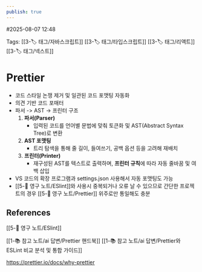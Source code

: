 ```yaml
---
publish: true
---
```

#2025-08-07 12:48

Tags: [[3-🏷️ 태그/자바스크립트]] [[3-🏷️ 태그/타입스크립트]] [[3-🏷️ 태그/리액트]] [[3-🏷️ 태그/넥스트]]

# Prettier
- 코드 스타일 논쟁 제거 및 일관된 코드 포맷팅 자동화
- 의견 기반 코드 포매터
- 파서 -> AST -> 프린터 구조
	1. **파서(Parser)**
	    - 입력된 코드를 언어별 문법에 맞춰 토큰화 및 AST(Abstract Syntax Tree)로 변환
	2. **AST 포맷팅**
	    - 트리 탐색을 통해 줄 길이, 들여쓰기, 공백 옵션 등을 고려해 재배치
	3. **프린터(Printer)**
	    - 재구성된 AST를 텍스트로 출력하며, **프린터 규칙**에 따라 자동 줄바꿈 및 여백 삽입
- VS 코드의 확장 프로그램과 settings.json 사용해서 자동 포맷팅도 가능
- [[5-💎 영구 노트/ESlint]]와 사용시 중복되거나 오류 날 수 있으므로 간단한 프로젝트의 경우 [[5-💎 영구 노트/Prettier]] 위주로만 통일해도 충분
## References
[[5-💎 영구 노트/ESlint]]

[[1-📚 참고 노트/ai 답변/Prettier 핸드북]]
[[1-📚 참고 노트/ai 답변/Prettier와 ESLint 비교 분석 및 통합 가이드]]

https://prettier.io/docs/why-prettier